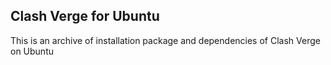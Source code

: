 ## Clash Verge for Ubuntu
This is an archive of installation package and dependencies of Clash Verge on Ubuntu
